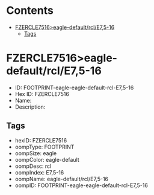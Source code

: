 



Contents
========

* [FZERCLE7516>eagle-default/rcl/E7,5-16](#fzercle7516eagle-defaultrcle75-16)
	* [Tags](#tags)

# FZERCLE7516>eagle-default/rcl/E7,5-16

- ID: FOOTPRINT-eagle-eagle-default-rcl-E7,5-16
- Hex ID: FZERCLE7516
- Name: 
- Description: 

## Tags

- hexID: FZERCLE7516
- oompType: FOOTPRINT
- oompSize: eagle
- oompColor: eagle-default
- oompDesc: rcl
- oompIndex: E7,5-16
- oompName: eagle-default/rcl/E7,5-16
- oompID: FOOTPRINT-eagle-eagle-default-rcl-E7,5-16
